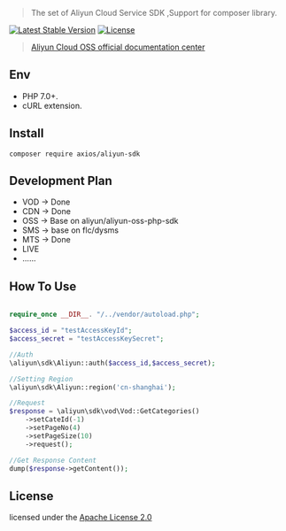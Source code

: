 
> The set of Aliyun Cloud Service SDK ,Support for composer library.

[![Latest Stable Version](https://poser.pugx.org/axios/aliyun-sdk/v/stable)](https://packagist.org/packages/axios/aliyun-sdk)
[![License](https://poser.pugx.org/axios/aliyun-sdk/license)](https://packagist.org/packages/axios/aliyun-sdk)

> [Aliyun Cloud OSS official documentation center](https://help.aliyun.com/)

## Env
- PHP 7.0+.
- cURL extension.

## Install
```shell
composer require axios/aliyun-sdk
```


## Development Plan

* VOD -> Done
* CDN -> Done
* OSS -> Base on aliyun/aliyun-oss-php-sdk
* SMS -> base on flc/dysms
* MTS -> Done
* LIVE
* ......

## How To Use

```php

require_once __DIR__. "/../vendor/autoload.php";

$access_id = "testAccessKeyId";
$access_secret = "testAccessKeySecret";

//Auth
\aliyun\sdk\Aliyun::auth($access_id,$access_secret);

//Setting Region
\aliyun\sdk\Aliyun::region('cn-shanghai');

//Request
$response = \aliyun\sdk\vod\Vod::GetCategories()
    ->setCateId(-1)
    ->setPageNo(4)
    ->setPageSize(10)
    ->request();

//Get Response Content
dump($response->getContent());

```

## License
licensed under the [Apache License 2.0](https://www.apache.org/licenses/LICENSE-2.0.html)